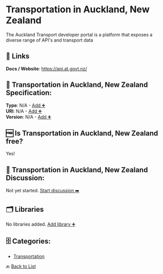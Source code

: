 # Transportation in Auckland, New Zealand

The Auckland Transport developer portal is a platform that exposes a diverse range of API's and transport data

##  🔗 Links
**Docs / Website**: https://api.at.govt.nz/

## 🧬 Transportation in Auckland, New Zealand Specification:
**Type**: N/A - [Add ➕](https://github.com/apis-list/apis-list/edit/main/apis/transport-for-auckland-new-zealand/transport-for-auckland-new-zealand.yaml)  
**URI**: N/A - [Add ➕](https://github.com/apis-list/apis-list/edit/main/apis/transport-for-auckland-new-zealand/transport-for-auckland-new-zealand.yaml)  
**Version**: N/A - [Add ➕](https://github.com/apis-list/apis-list/edit/main/apis/transport-for-auckland-new-zealand/transport-for-auckland-new-zealand.yaml)

## 🆓 Is Transportation in Auckland, New Zealand free?
 Yes! 

## 💬 Transportation in Auckland, New Zealand Discussion:
Not yet started. [Start discussion ➡️](https://github.com/apis-list/apis-list/discussions/new)

## 🗂️ Libraries

No libraries added. [Add library ➕](https://github.com/apis-list/apis-list/edit/main/apis/transport-for-auckland-new-zealand/transport-for-auckland-new-zealand.yaml)    


## 🗄️ Categories:
- [Transportation](https://github.com/apis-list/apis-list#transportation-)

🔙  [Back to List](https://github.com/apis-list/apis-list)
